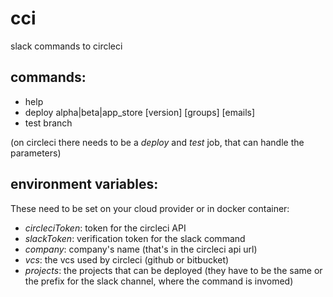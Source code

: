# cci
slack commands to circleci

## commands:
- help
- deploy alpha|beta|app_store [version] [groups] [emails]
- test branch

(on circleci there needs to be a *deploy* and *test* job, that can handle the parameters)

## environment variables:
These need to be set on your cloud provider or in docker container:
- *circleciToken*: token for the circleci API
- *slackToken*: verification token for the slack command
- *company*: company's name (that's in the circleci api url)
- *vcs*: the vcs used by circleci (github or bitbucket)
- *projects*: the projects that can be deployed (they have to be the same or the prefix for the slack channel, where the command is invomed)

